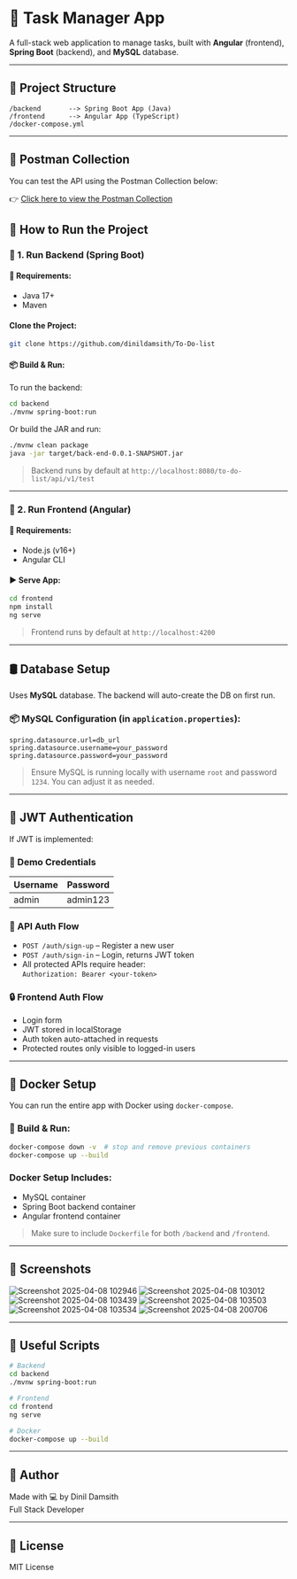 
# 📝 Task Manager App

A full-stack web application to manage tasks, built with **Angular** (frontend), **Spring Boot** (backend), and **MySQL** database.

---

## 🔧 Project Structure

```
/backend       --> Spring Boot App (Java)
/frontend      --> Angular App (TypeScript)
/docker-compose.yml
```

---

## 🚀 Postman Collection

You can test the API using the Postman Collection below:

👉 [Click here to view the Postman Collection](https://documenter.getpostman.com/view/30946423/2sB2cVf2nF)


## 🚀 How to Run the Project

### 📌 1. Run Backend (Spring Boot)

#### 🧱 Requirements:
- Java 17+
- Maven

#### Clone the Project:

```bash
git clone https://github.com/dinildamsith/To-Do-list
```

#### 📦 Build & Run:

To run the backend:

```bash
cd backend
./mvnw spring-boot:run
```

Or build the JAR and run:

```bash
./mvnw clean package
java -jar target/back-end-0.0.1-SNAPSHOT.jar
```

> Backend runs by default at `http://localhost:8080/to-do-list/api/v1/test`

---

### 📌 2. Run Frontend (Angular)

#### 🧱 Requirements:
- Node.js (v16+)
- Angular CLI

#### ▶️ Serve App:

```bash
cd frontend
npm install
ng serve
```

> Frontend runs by default at `http://localhost:4200`

---

## 🛢️ Database Setup

Uses **MySQL** database. The backend will auto-create the DB on first run.

### 📦 MySQL Configuration (in `application.properties`):

```properties
spring.datasource.url=db_url
spring.datasource.username=your_password
spring.datasource.password=your_password
```

> Ensure MySQL is running locally with username `root` and password `1234`. You can adjust it as needed.

---

## 🔐 JWT Authentication 

If JWT is implemented:

### 👤 Demo Credentials

| Username | Password |
|----------|----------|
| admin    | admin123 |

### 🧾 API Auth Flow

- `POST /auth/sign-up` – Register a new user
- `POST /auth/sign-in` – Login, returns JWT token
- All protected APIs require header:  
  `Authorization: Bearer <your-token>`

### 🔒 Frontend Auth Flow

- Login form
- JWT stored in localStorage
- Auth token auto-attached in requests
- Protected routes only visible to logged-in users

---

## 🐳 Docker Setup 

You can run the entire app with Docker using `docker-compose`.

### 🧾 Build & Run:

```bash
docker-compose down -v  # stop and remove previous containers
docker-compose up --build
```

### Docker Setup Includes:

- MySQL container
- Spring Boot backend container
- Angular frontend container

> Make sure to include `Dockerfile` for both `/backend` and `/frontend`.

---

## 📸 Screenshots
![Screenshot 2025-04-08 102946](https://github.com/user-attachments/assets/aa6a3800-1739-44a7-9307-d355d600a565)
![Screenshot 2025-04-08 103012](https://github.com/user-attachments/assets/fe41f556-cbd6-4565-8a13-e92e1b1c0196)
![Screenshot 2025-04-08 103439](https://github.com/user-attachments/assets/b04b3164-2b10-4ebd-bb46-2b33d29a6e80)
![Screenshot 2025-04-08 103503](https://github.com/user-attachments/assets/dcc4c3d7-d7f9-4d2d-b8fb-401fa27238ef)
![Screenshot 2025-04-08 103534](https://github.com/user-attachments/assets/86c58833-bf64-430f-a8e9-79d2a37b650a)
![Screenshot 2025-04-08 200706](https://github.com/user-attachments/assets/7bdb5382-1f0d-4702-97a0-40885d133c3a)



---

## 📂 Useful Scripts

```bash
# Backend
cd backend
./mvnw spring-boot:run

# Frontend
cd frontend
ng serve

# Docker
docker-compose up --build
```

---

## 📌 Author

Made with 💻 by Dinil Damsith  
Full Stack Developer

---

## 📄 License

MIT License
